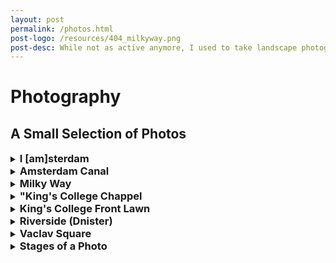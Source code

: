 ```yaml
---
layout: post
permalink: /photos.html
post-logo: /resources/404_milkyway.png
post-desc: While not as active anymore, I used to take landscape photographs. Some of these can be seen on this page. Alternatively, my, now inactive, flickr page is <a href="https://flickr.com/photos/ppp_photography/">here</a>.
---
```


# Photography

## A Small Selection of Photos

<details>
<summary><b style="font-size:1.17em;">I [am]sterdam</b></summary>
<img src="https://live.staticflickr.com/7707/16525223223_6b9a9abf4a_h.jpg" alt="I [am]sterdam" style="width:640px;"/>
</details>

<details>
<summary><b style="font-size:1.17em;">Amsterdam Canal</b></summary>
<img src="https://live.staticflickr.com/7593/16957612558_099f33e7a6_h.jpg" alt="Amsterdam Canal" style="width:640px;"/>
</details>

<details>
<summary><b style="font-size:1.17em;">Milky Way</b></summary>
<img src="https://live.staticflickr.com/3863/14787751968_a3df4cb92f_c.jpg" alt="Milky Way" style="width:640px;"/>
</details>

<details>
<summary><b style="font-size:1.17em;">"King's College Chappel</b></summary>
<img src="https://live.staticflickr.com/5526/12141846096_f499c519cf_h.jpg" alt="King's Chappel" style="width:640px;"/>
</details>

<details>
<summary><b style="font-size:1.17em;">King's College Front Lawn</b></summary>
<img src="https://live.staticflickr.com/2862/12142320846_cfc177372e_k.jpg" alt="King's College Front Lawn" style="width:640px;"/>
</details>

<details>
<summary><b style="font-size:1.17em;">Riverside (Dnister)</b></summary>
<img src="https://live.staticflickr.com/3757/9436975202_1bb9bef0f5_c.jpg" alt="Riverside" style="width:640px;"/>
</details>

<details>
<summary><b style="font-size:1.17em;">Vaclav Square</b></summary>
<img src="https://live.staticflickr.com/8004/7485560898_5d84f39939_k.jpg" alt="Vaclav Square" style="width:640px;"/>
</details>

<details>
<summary><b style="font-size:1.17em;">Stages of a Photo</b></summary>
<img src="https://live.staticflickr.com/8165/7485567748_a445dd9af1_h.jpg" alt="Stages of a Photo" style="width:640px;"/>
</details>